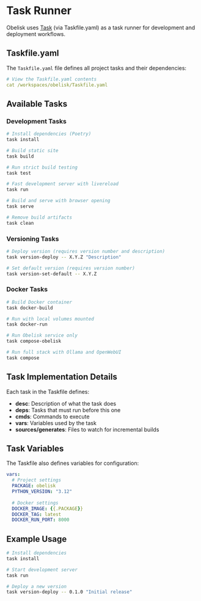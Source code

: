 # Task Runner

Obelisk uses [Task](https://taskfile.dev/) (via Taskfile.yaml) as a task runner for development and deployment workflows.

## Taskfile.yaml

The `Taskfile.yaml` file defines all project tasks and their dependencies:

```yaml
# View the Taskfile.yaml contents
cat /workspaces/obelisk/Taskfile.yaml
```

## Available Tasks

### Development Tasks

```bash
# Install dependencies (Poetry)
task install

# Build static site
task build

# Run strict build testing
task test

# Fast development server with livereload
task run

# Build and serve with browser opening
task serve

# Remove build artifacts
task clean
```

### Versioning Tasks

```bash
# Deploy version (requires version number and description)
task version-deploy -- X.Y.Z "Description"

# Set default version (requires version number)
task version-set-default -- X.Y.Z
```

### Docker Tasks

```bash
# Build Docker container
task docker-build

# Run with local volumes mounted
task docker-run

# Run Obelisk service only
task compose-obelisk

# Run full stack with Ollama and OpenWebUI
task compose
```

## Task Implementation Details

Each task in the Taskfile defines:

- **desc**: Description of what the task does
- **deps**: Tasks that must run before this one
- **cmds**: Commands to execute
- **vars**: Variables used by the task
- **sources/generates**: Files to watch for incremental builds

## Task Variables

The Taskfile also defines variables for configuration:

```yaml
vars:
  # Project settings
  PACKAGE: obelisk
  PYTHON_VERSION: "3.12"
  
  # Docker settings
  DOCKER_IMAGE: {{.PACKAGE}}
  DOCKER_TAG: latest
  DOCKER_RUN_PORT: 8000
```

## Example Usage

```bash
# Install dependencies
task install

# Start development server
task run

# Deploy a new version
task version-deploy -- 0.1.0 "Initial release"
```